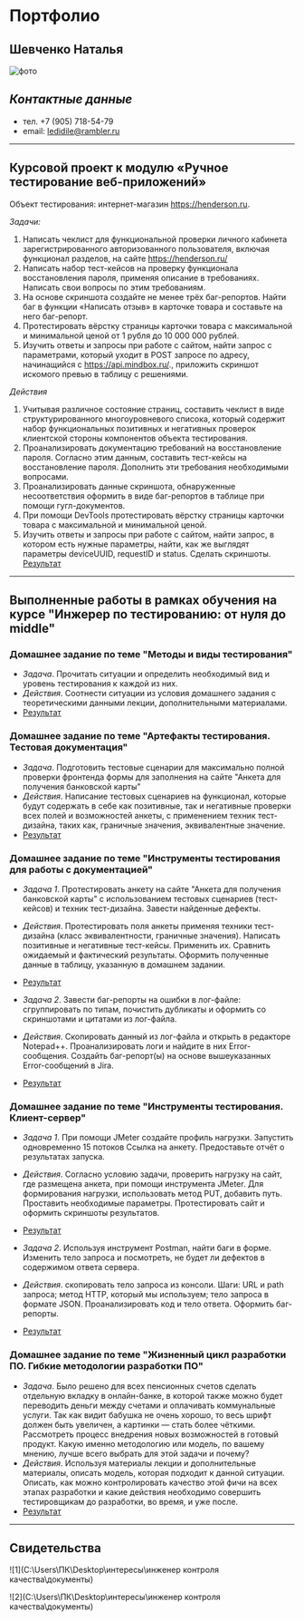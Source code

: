 # **Портфолио**
## **Шевченко Наталья** ##

![фото](C:\Users\ПК\Pictures\ИЗОБРАЖЕНИЯ\портрет)
## *Контактные данные*
- тел. +7 (905) 718-54-79
- email: ledidile@rambler.ru
-------

## **Курсовой проект к модулю «Ручное тестирование веб-приложений»** ##

Объект тестирования: интернет-магазин https://henderson.ru. 

*Задачи:*
1. Написать чеклист для функциональной проверки личного кабинета зарегистрированного авторизованного пользователя, включая функционал разделов, на сайте https://henderson.ru/ 
2. Написать набор тест-кейсов на проверку функционала восстановления пароля, применяя описание в требованиях. Написать свои вопросы по этим требованиям.
3. На основе скриншота создайте не менее трёх баг-репортов. Найти баг в функции «Написать отзыв» в карточке товара и составьте на него баг-репорт.
4. Протестировать вёрстку страницы карточки товара с максимальной и минимальной ценой
от 1 рубля до 10 000 000 рублей.
5. Изучить ответы и запросы при работе с сайтом, найти запрос с  параметрами, который уходит в POST запросе по адресу, начинащийся с https://api.mindbox.ru/., приложить скриншот искомого превью в таблицу с решениями.

*Действия*

1. Учитывая различное состояние страниц, составить чеклист в виде структурированного многоуровневого списока, который содержит набор функциональных позитивных и негативных проверок клиентской стороны компонентов объекта тестирования.
2. Проанализировать документацию требований на восстановление пароля. Согласно этим данным, составить тест-кейсы на восстановление пароля. Дополнить эти требования необходимыми вопросами.
3. Проанализировать данные скриншота, обнаруженные несоответствия оформить в виде баг-репортов в таблице при помощи гугл-документов. 
4. При помощи DevTools протестировать вёрстку страницы карточки товара с максимальной и минимальной ценой.
5. Изучить ответы и запросы при работе с сайтом, найти запрос, в котором есть нужные параметры, найти, как же выглядят параметры deviceUUID, requestID и status. Сделать скриншоты. 
[Результат](https://docs.google.com/spreadsheets/d/1XtdUert_OIN2T5JDXmulRmNI22Mm1O0WQxcUxtpjEQo/edit#gid=0) 


----
## **Выполненные работы в рамках обучения на курсе "Инжерер по тестированию: от нуля до middle"** ##

### Домашнее задание по теме "Методы и виды тестирования" ###
- *Задача*. Прочитать ситуации и определить необходимый вид и уровень тестирования к каждой из них.
- *Действия*. Cоотнести ситуации из условия домашнего задания с теоретическими данными лекции, дополнительными материалами.
- [Результат](https://docs.google.com/document/d/1obcTn3btTkJ1k1qmVEgOFxA5FFKKCGpSaFbWQqz9U2U/edit)

### Домашнее задание по теме "Артефакты тестирования. Тестовая документация" ###
- *Задача*. Подготовить тестовые сценарии для максимально полной проверки фронтенда формы для заполнения на сайте "Анкета для получения банковской карты"
- *Действия*. Написание тестовых сценариев на функционал, которые будут содержать в себе как позитивные, так и негативные проверки всех полей и возможностей анкеты, с применением техник тест-дизайна, таких как, граничные значения, эквивалентные значение.
- [Результат](https://docs.google.com/spreadsheets/d/1_zaWYePx-5F3fuH67hS228yZLf7FzU9IaOYXh1-zjNM/edit#gid=0)
  
### Домашнее задание по теме "Инструменты тестирования для работы с документацией" ###
- *Задача 1*. Протестировать анкету на сайте "Анкета для получения банковской карты" с использованием тестовых сценариев (тест-кейсов) и техник тест-дизайна. Завести найденные дефекты.
- *Действия*. Протестировать поля анкеты применяя техники тест-дизайна (класс эквивалентности, граничные значения). Написать позитивные и негативные тест-кейсы. Применить их. Сравнить ожидаемый и фактический результаты. Оформить полученные данные в таблицу, указанную в  домашнем задании.
- [Результат](https://docs.google.com/spreadsheets/d/1jbRWzE8DUwvOzQcKTIleu11cCndfAeKOw3RihMQb9zE/edit#gid=0)

- *Задача 2*. Завести баг-репорты на ошибки в лог-файле: сгруппировать по типам, почистить дубликаты и оформить со скриншотами и цитатами из лог-файла. 
- *Действия*. Скопировать данный из лог-файла и открыть в редакторе Notepad++. Проанализировать логи и найдите в них Error-сообщения. Создайть баг-репорт(ы) на основе вышеуказанных Error-сообщений в Jira.
- [Результат](https://docs.google.com/document/d/1JDuwdY8r6Tqppt8P3F62B1RkJL65SpI5-PyMURsfiPQ/edit)

### Домашнее задание по теме "Инструменты тестирования. Клиент-сервер" ###
- *Задача 1*. При помощи JMeter создайте профиль нагрузки. Запустить одновременно 15 потоков Ссылка на анкету. Предоставьте отчёт о результатах запуска.
- *Действия*. Согласно условию задачи, проверить нагрузку на сайт, где размещена анкета, при помощи инструмента JMeter. Для формирования нагрузки, использовать метод PUT, добавить путь. Проставить необходимые параметры. Протестировать сайт и оформить скриншоты результатов. 

- [Результат](https://docs.google.com/document/d/1x9C-iItDWuAhKKrw2OjMCrEucRfxK-a25XwnHa7oHXg/edit)

- *Задача 2*. Используя инструмент Postman, найти баги в форме. Изменить тело запроса и посмотреть, не будет ли дефектов в содержимом ответа сервера.
- *Действия*. скопировать тело запроса из консоли. Шаги: URL и path запроса; метод HTTP, который мы используем; тело запроса в формате JSON. Проанализировать код и тело ответа. Оформить баг-репорты. 
- [Результат](https://docs.google.com/document/d/1RwKDcA4Y6WbPobwpE9I6pl6zj0A-TR6Ih_BjdP8hX34/edit) 

### Домашнее задание по теме "Жизненный цикл разработки ПО. Гибкие методологии разработки ПО" ###
- *Задача*. Было решено для всех пенсионных счетов сделать отдельную вкладку в онлайн-банке, в которой также можно будет переводить деньги между счетами и оплачивать коммунальные услуги. Так как видит бабушка не очень хорошо, то весь шрифт должен быть увеличен, а картинки — стать более чёткими. Рассмотреть процесс внедрения новых возможностей в готовый продукт. Какую именно методологию или модель, по вашему мнению, лучше всего выбрать для этой задачи и почему?
- *Действия*. Используя материалы лекции и дополнительные материалы, описать модель, которая подходит к данной ситуации. Описать, как можно контролировать качество этой фичи на всех этапах разработки и какие действия необходимо совершить тестировщикам до разработки, во время, и уже после. 
- [Результат](https://docs.google.com/document/d/1Tj9dbEsPxzlkKgvdBnWfBIQU7DgI6vuj0y21vZ1tbC4/edit)

---
## **Свидетельства** ##

![1](C:\Users\ПК\Desktop\интересы\инженер контроля качества\документы)

![2](C:\Users\ПК\Desktop\интересы\инженер контроля качества\документы)
